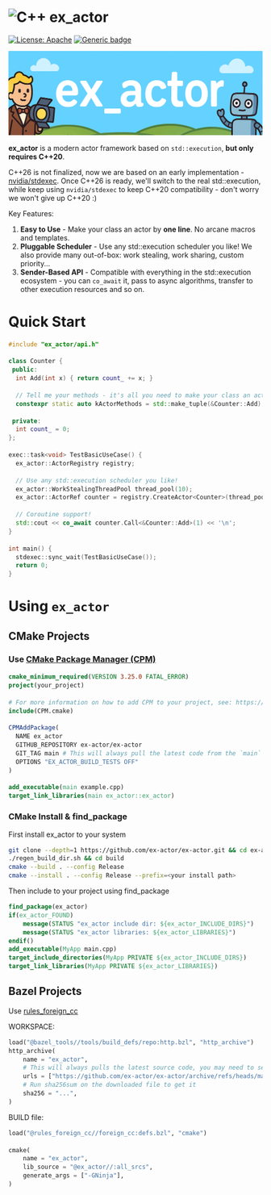 # ![C++](https://img.shields.io/badge/c++-%2300599C.svg?style=for-the-badge&logo=c%2B%2B&logoColor=white) ex_actor

[![License: Apache](https://img.shields.io/badge/License-Apache-blue.svg)](https://opensource.org/licenses/MIT)
[![Generic badge](https://img.shields.io/badge/C++-20-blue.svg)](https://shields.io/)

![image](assets/ex_actor_banner.png)

**ex_actor** is a modern actor framework based on `std::execution`, **but only requires C++20**.

C++26 is not finalized, now we are based on an early implementation - [nvidia/stdexec](https://github.com/NVIDIA/stdexec).
Once C++26 is ready, we'll switch to the real std::execution, while keep using `nvidia/stdexec` to keep C++20 compatibility - don't worry we won't give up C++20 :)

Key Features:
1. **Easy to Use** - Make your class an actor by **one line**. No arcane macros and templates.
2. **Pluggable Scheduler** - Use any std::execution scheduler you like! We also provide many out-of-box: work stealing, work sharing, custom priority...
3. **Sender-Based API** - Compatible with everything in the std::execution ecosystem - you can `co_await` it, pass to async algorithms, transfer to other execution resources and so on.


# Quick Start

```cpp
#include "ex_actor/api.h"

class Counter {
 public:
  int Add(int x) { return count_ += x; }
  
  // Tell me your methods - it's all you need to make your class an actor.
  constexpr static auto kActorMethods = std::make_tuple(&Counter::Add);

 private:
  int count_ = 0;
};

exec::task<void> TestBasicUseCase() {
  ex_actor::ActorRegistry registry;

  // Use any std::execution scheduler you like!
  ex_actor::WorkStealingThreadPool thread_pool(10);
  ex_actor::ActorRef counter = registry.CreateActor<Counter>(thread_pool.get_scheduler()); 

  // Coroutine support!
  std::cout << co_await counter.Call<&Counter::Add>(1) << '\n';
}

int main() {
  stdexec::sync_wait(TestBasicUseCase());
  return 0;
}
```

# Using `ex_actor`

## CMake Projects

### Use [CMake Package Manager (CPM)](https://github.com/cpm-cmake/CPM.cmake)
```cmake
cmake_minimum_required(VERSION 3.25.0 FATAL_ERROR)
project(your_project)

# For more information on how to add CPM to your project, see: https://github.com/cpm-cmake/CPM.cmake#adding-cpm
include(CPM.cmake)

CPMAddPackage(
  NAME ex_actor
  GITHUB_REPOSITORY ex-actor/ex-actor
  GIT_TAG main # This will always pull the latest code from the `main` branch. You may also use a specific commit ID
  OPTIONS "EX_ACTOR_BUILD_TESTS OFF"
)

add_executable(main example.cpp)
target_link_libraries(main ex_actor::ex_actor)
```

### CMake Install & find_package

First install ex_actor to your system
```bash
git clone --depth=1 https://github.com/ex-actor/ex-actor.git && cd ex-actor
./regen_build_dir.sh && cd build
cmake --build . --config Release
cmake --install . --config Release --prefix=<your install path>
```

Then include to your project using find_package

```cmake
find_package(ex_actor)
if(ex_actor_FOUND)
    message(STATUS "ex_actor include dir: ${ex_actor_INCLUDE_DIRS}")
    message(STATUS "ex_actor libraries: ${ex_actor_LIBRARIES}")
endif()
add_executable(MyApp main.cpp)
target_include_directories(MyApp PRIVATE ${ex_actor_INCLUDE_DIRS})
target_link_libraries(MyApp PRIVATE ${ex_actor_LIBRARIES})
```

## Bazel Projects

Use [rules_foreign_cc](https://bazel-contrib.github.io/rules_foreign_cc/cmake.html)

WORKSPACE:
```python
load("@bazel_tools//tools/build_defs/repo:http.bzl", "http_archive")
http_archive(
    name = "ex_actor",
    # This will always pulls the latest source code, you may need to set a fixed version
    urls = ["https://github.com/ex-actor/ex-actor/archive/refs/heads/main.zip"],
    # Run sha256sum on the downloaded file to get it
    sha256 = "...",
)
```

BUILD file:
```python
load("@rules_foreign_cc//foreign_cc:defs.bzl", "cmake")

cmake(
    name = "ex_actor",
    lib_source = "@ex_actor//:all_srcs",
    generate_args = ["-GNinja"],
)
```
